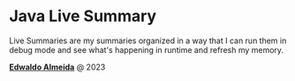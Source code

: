 # Java Live Summary

Live Summaries are my summaries organized in a way that I can run them in debug mode and see what's happening in runtime and refresh my memory.

<a rel="edwaldoalmeida.com" href="https://www.edwaldoalmeida.com">**Edwaldo Almeida**</a> @ 2023
